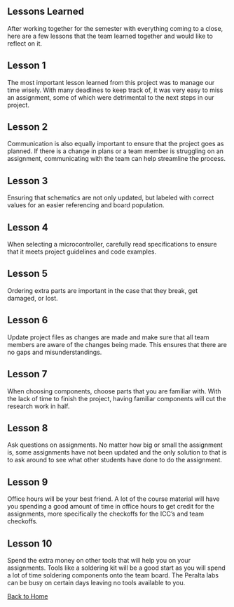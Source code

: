 **Lessons Learned**
- 
After working together for the semester with everything coming to a close, here are a few lessons that the team learned together and would like to reflect on it.

**Lesson 1**
-
The most important lesson learned from this project was to manage our time wisely. With many deadlines to keep track of, it was very easy to miss an assignment, some of which were detrimental to the next steps in our project. 

**Lesson 2**
-
Communication is also equally important to ensure that the project goes as planned. If there is a change in plans or a team member is struggling on an assignment, communicating with the team can help streamline the process.

**Lesson 3**
-
Ensuring that schematics are not only updated, but labeled with correct values for an easier referencing and board population.

**Lesson 4**
-
When selecting a microcontroller, carefully read specifications to ensure that it meets project guidelines and code examples.

**Lesson 5**
-
Ordering extra parts are important in the case that they break, get damaged, or lost.

**Lesson 6**
-
Update project files as changes are made and make sure that all team members are aware of the changes being made. This ensures that there are no gaps and misunderstandings.

**Lesson 7**
-
When choosing components, choose parts that you are familiar with. With the lack of time to finish the project, having familiar components will cut the research work in half.

**Lesson 8**
-
Ask questions on assignments. No matter how big or small the assignment is, some assignments have not been updated and the only solution to that is to ask around to see what other students have done to do the assignment. 

**Lesson 9**
-
Office hours will be your best friend. A lot of the course material will have you spending a good amount of time in office hours to get credit for the assignments, more specifically the checkoffs for the ICC’s and team checkoffs. 

**Lesson 10**
-
Spend the extra money on other tools that will help you on your assignments. Tools like a soldering kit will be a good start as you will spend a lot of time soldering components onto the team board. The Peralta labs can be busy on certain days leaving no tools available to you. 

[Back to Home](index)
